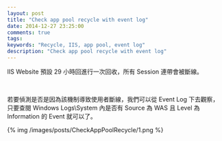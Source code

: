 ```yaml
---
layout: post
title: "Check app pool recycle with event log"
date: 2014-12-27 23:25:00
comments: true
tags: 
keywords: "Recycle, IIS, app pool, event log"
description: "Check app pool recycle with event log"
---
```


IIS Website 預設 29 小時回進行一次回收，所有 Session 連帶會被斷線。  

<!-- More -->

<br/>

若要偵測是否是因為該機制導致使用者斷線，我們可以從 Event Log 下去觀察，只要查閱 Windows Logs\System 內是否有 Source 為 WAS 且 Level 為 Information 的 Event 就可以了。 

{% img /images/posts/CheckAppPoolRecycle/1.png %}
